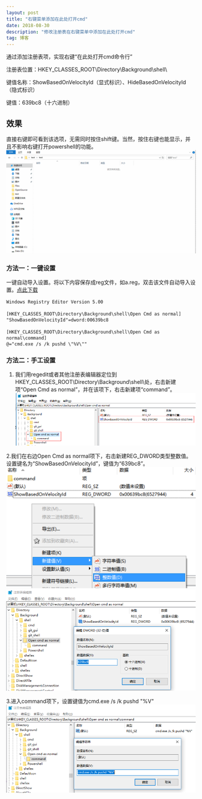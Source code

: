 ```yaml
---
layout: post
title: "右键菜单添加在此处打开cmd"
date: 2018-08-30 
description: "修改注册表在右键菜单中添加在此处打开cmd"
tag: 博客 
---   
```

通过添加注册表项，实现右键“在此处打开cmd命令行”

注册表位置：HKEY_CLASSES_ROOT\Directory\Background\shell\

键值名称：ShowBasedOnVelocityId（显式标识）、HideBasedOnVelocityId（隐式标识）

键值：639bc8（十六进制）

##  效果
直接右键即可看到该选项，无需同时按住shift键。当然，按住右键也能显示，并且不影响右键打开powershell的功能。
![](/imag/20180830/opencmd.gif)

###  方法一：一键设置
一键自动导入设置。将以下内容保存成reg文件，如a.reg，双击该文件自动导入设置。[点此下载](/imag/20180830/R-cmd.reg)

	Windows Registry Editor Version 5.00

	[HKEY_CLASSES_ROOT\Directory\Background\shell\Open Cmd as normal]
	"ShowBasedOnVelocityId"=dword:00639bc8

	[HKEY_CLASSES_ROOT\Directory\Background\shell\Open Cmd as normal\command]
	@="cmd.exe /s /k pushd \"%V\""

###  方法二：手工设置

1. 我们用regedit或者其他注册表编辑器定位到HKEY_CLASSES_ROOT\Directory\Background\shell\处，右击新建项“Open Cmd as normal”，并在该项下，右击新建项“command”。
![](/imag/20180830/1.png)

2.我们在右边Open Cmd as normal项下，右击新建REG_DWORD类型整数值。设置键名为“ShowBasedOnVelocityId”，键值为“639bc8”。
![](/imag/20180830/2.png)
![](/imag/20180830/3.png)

3.进入command项下，设置键值为cmd.exe /s /k pushd "%V"
![](/imag/20180830/4.png)









